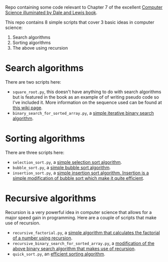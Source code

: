 Repo containing some code relevant to Chapter 7 of the excellent [Computer Science illuminated by Dale and Lewis book](http://www.amazon.co.uk/Computer-Science-Illuminated-Nell-Dale/dp/1449672841/ref=sr_1_1?ie=UTF8&qid=1369398877&sr=8-1&keywords=computer+science+illuminated).

This repo contains 8 simple scripts that cover 3 basic ideas in computer science:

1. Search algorithms
2. Sorting algorithms
3. The above using recursion

# Search algorithms

There are two scripts here:

- `square_root.py`, this doesn't have anything to do with search algorithms but is featured in the book as an example of of writing pseudo code so I've included it. More information on the sequence used can be found at [this wiki page](http://en.wikipedia.org/wiki/Methods_of_computing_square_roots#Babylonian_method).
- `binary_search_for_sorted_array.py`, a [simple iterative binary search algorithm](http://en.wikipedia.org/wiki/Binary_search_algorithm).

# Sorting algorithms

There are three scripts here:

- `selection_sort.py`, a [simple selection sort algorithm](http://en.wikipedia.org/wiki/Selection_sort).
- `bubble_sort.py`, a [simple bubble sort algorithm](http://en.wikipedia.org/wiki/Bubble_sort).
- `insertion_sort.py`, a [simple insertion sort algorithm. Insertion is a simple modification of bubble sort which make it quite efficient](http://en.wikipedia.org/wiki/Insertion_sort).

# Recursive algorithms

Recursion is a very powerful idea in computer science that allows for a major speed gain in programming. Here are a couple of scripts that make use of recursion.

- `recursive_factorial.py`, a [simple algorithm that calculates the factorial of a number using recursion](http://en.wikipedia.org/wiki/Recursion#Recursion_in_computer_science).
- `recursive_binary_search_for_sorted_array.py`, a [modification of the above binary search algorithm that makes use of recursion](http://en.wikipedia.org/wiki/Binary_search_algorithm).
- `quick_sort.py`, an [efficient sorting algorithm](http://en.wikipedia.org/wiki/Quicksort).
